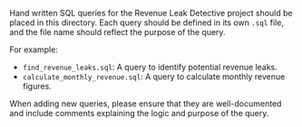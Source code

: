 Hand written SQL queries for the Revenue Leak Detective project should be placed in this directory. Each query should be defined in its own `.sql` file, and the file name should reflect the purpose of the query.

For example:
- `find_revenue_leaks.sql`: A query to identify potential revenue leaks.
- `calculate_monthly_revenue.sql`: A query to calculate monthly revenue figures.

When adding new queries, please ensure that they are well-documented and include comments explaining the logic and purpose of the query.